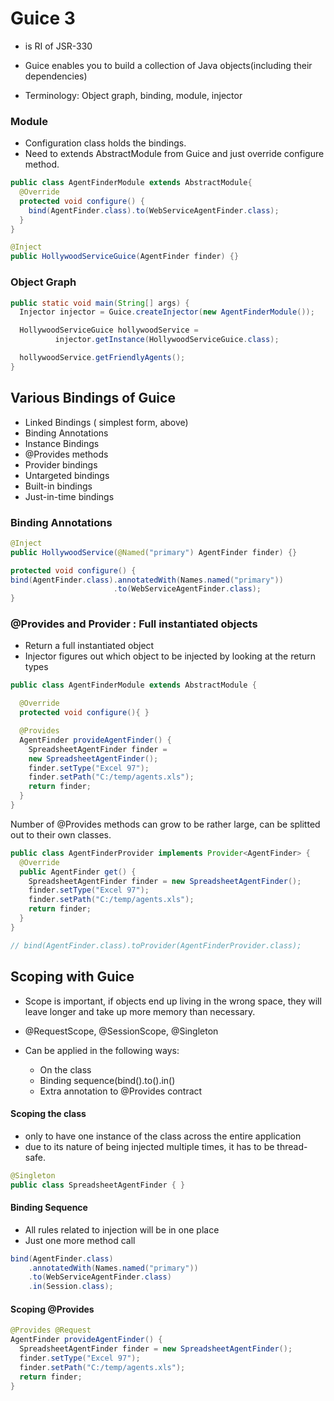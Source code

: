 # Guice 3

- is RI of JSR-330

- Guice enables you to build a collection of Java objects(including their dependencies)


- Terminology: Object graph, binding, module, injector

### Module

- Configuration class holds the bindings.
- Need to extends AbstractModule from Guice and just override configure method.

```java
public class AgentFinderModule extends AbstractModule{
  @Override
  protected void configure() {
    bind(AgentFinder.class).to(WebServiceAgentFinder.class);
  }
}

@Inject
public HollywoodServiceGuice(AgentFinder finder) {}
```

### Object Graph

```java
public static void main(String[] args) {
  Injector injector = Guice.createInjector(new AgentFinderModule());

  HollywoodServiceGuice hollywoodService =
          injector.getInstance(HollywoodServiceGuice.class);

  hollywoodService.getFriendlyAgents();
}
```

## Various Bindings of Guice

- Linked Bindings ( simplest form, above)
- Binding Annotations
- Instance Bindings
- @Provides methods
- Provider bindings
- Untargeted bindings
- Built-in bindings
- Just-in-time bindings

### Binding Annotations

```java
@Inject
public HollywoodService(@Named("primary") AgentFinder finder) {}

protected void configure() {
bind(AgentFinder.class).annotatedWith(Names.named("primary"))
                       .to(WebServiceAgentFinder.class);
}
```

### @Provides and Provider : Full instantiated objects

- Return a full instantiated object
- Injector figures out which object to be injected by looking at the return types

```java
public class AgentFinderModule extends AbstractModule {

  @Override
  protected void configure(){ }

  @Provides
  AgentFinder provideAgentFinder() {
    SpreadsheetAgentFinder finder =
    new SpreadsheetAgentFinder();
    finder.setType("Excel 97");
    finder.setPath("C:/temp/agents.xls");
    return finder;
  }
}
```

Number of @Provides methods can grow to be rather large, can be splitted out to their own classes.

```java
public class AgentFinderProvider implements Provider<AgentFinder> {
  @Override
  public AgentFinder get() {
    SpreadsheetAgentFinder finder = new SpreadsheetAgentFinder();
    finder.setType("Excel 97");
    finder.setPath("C:/temp/agents.xls");
    return finder;
  }
}

// bind(AgentFinder.class).toProvider(AgentFinderProvider.class);
```

## Scoping with Guice

- Scope is important, if objects end up living in the wrong space,
  they will leave longer and take up more memory than necessary.
- @RequestScope, @SessionScope, @Singleton

- Can be applied in the following ways:
  - On the class
  - Binding sequence(bind().to().in()
  - Extra annotation to @Provides contract

#### Scoping the class

- only to have one instance of the class across the entire application
- due to its nature of being injected multiple times, it has to be thread-safe.

```java
@Singleton
public class SpreadsheetAgentFinder { }
```

#### Binding Sequence

- All rules related to injection will be in one place
- Just one more method call

```java
bind(AgentFinder.class)
    .annotatedWith(Names.named("primary"))
    .to(WebServiceAgentFinder.class)
    .in(Session.class);
```

#### Scoping @Provides

```java
@Provides @Request
AgentFinder provideAgentFinder() {
  SpreadsheetAgentFinder finder = new SpreadsheetAgentFinder();
  finder.setType("Excel 97");
  finder.setPath("C:/temp/agents.xls");
  return finder;
}
```
